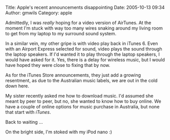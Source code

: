 Title: Apple's recent announcements disappointing
Date: 2005-10-13 09:34
Author: gmwils
Category: apple

Admittedly, I was *really* hoping for a video version of AirTunes. At
the moment I'm stuck with way too many wires snaking around my living
room to get from my laptop to my surround sound system.

In a similar vein, my other gripe is with video play back in iTunes 6.
Even with an Airport Express selected for sound, video plays the sound
through the laptop speakers. If I'd wanted it to play through the laptop
speakers, I would have asked for it. Yes, there is a delay for wireless
music, but I would have hoped they were close to fixing that by now.

As for the iTunes Store announcements, they just add a growing
resentment, as due to the Australian music labels, we are out in the
cold down here.

My sister recently asked me how to download music. I'd assumed she meant
by peer to peer, but no, she wanted to know how to buy online. We have a
couple of online options for music purchase in Australia, but none that
start with *iTunes*.

Back to waiting ...

On the bright side, I'm stoked with my iPod nano :)

